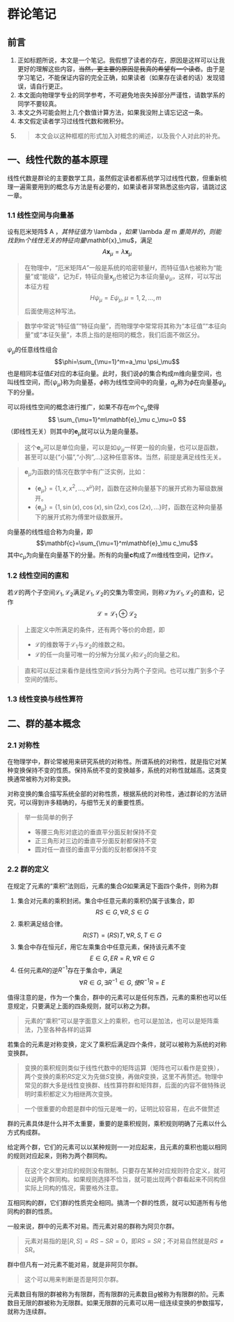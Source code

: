 # 群论笔记

## 前言

1. 正如标题所说，本文是一个笔记。我假想了读者的存在，原因是这样可以让我更好的理解这些内容，~~当然，更主要的原因是我真的希望有一个读者~~。由于是学习笔记，不能保证内容的完全正确，如果读者（如果存在读者的话）发现错误，请自行更正。
2. 本文面向物理学专业的同学参考，不可避免地丧失掉部分严谨性，请数学系的同学不要较真。
3. 本文之外可能会附上几个数值计算方法，如果我没附上请忘记这一条。
4. 本文假定读者学习过线性代数和微积分。
5. >本文会以这种框框的形式加入对概念的阐述，以及我个人对此的补充。

## 一、线性代数的基本原理

线性代数是群论的主要数学工具，虽然假定读者都系统学习过线性代数，但重新梳理一遍需要用到的概念与方法是有必要的，如果读者非常熟悉这些内容，请跳过这一章。

### 1.1 线性空间与向量基

设有厄米矩阵$ A $，其特征值为$ \lambda $，如果$ \lambda $是$ m $重简并的，则能找到$m$个线性无关的特征向量$\mathbf{x}_\mu$，满足
$$A\mathbf{x}_\mu=\lambda\mathbf{x}_\mu$$

>在物理中，“厄米矩阵$A$”一般是系统的哈密顿量$H$，而特征值$\lambda$也被称为“能量”或“能级”，记为$E$，特征向量$\mathbf{x}_\mu$也被记为本征向量$\psi_\mu$，这样，可以写出本征方程
$$H\psi_\mu=E\psi_\mu,\mu=1,2,\dots,m$$
后面使用这种写法。

>数学中常说“特征值”“特征向量”，而物理学中常常将其称为“本征值”“本征向量”或“本征矢量”，本质上指的是相同的概念，我们后面不做区分。

$\psi_\mu$的任意线性组合
$$\phi=\sum_{\mu=1}^m=a_\mu \psi_\mu$$
也是相同本征值$E$对应的本征向量。此时，我们说$\phi$的集合构成m维向量空间，也叫线性空间，而$\{\psi_\mu\}$称为向量基，$\phi$称为线性空间中的向量，$a_\mu$称为$\phi$在向量基$\psi_\mu$下的分量。

可以将线性空间的概念进行推广，如果不存在$m$个$c_\mu$使得
$$ \sum_{\mu=1}^m\mathbf{e}_\mu c_\mu=0 $$
（即线性无关）则其中的$\mathbf{e}_\mu$就可以认为是向量基。

>这个$\mathbf{e}_\mu$可以是单位向量，可以是如$\psi_\mu$一样更一般的向量，也可以是函数，甚至可以是{“小猫”,“小狗”,...}这种任意客体。当然，前提是满足线性无关。

>$\mathbf{e}_\mu$为函数的情况在数学中有广泛实例，比如：
>- $\{\mathbf{e}_\mu\}=\{1,x,x^2,\dots,x^\mu\}$时，函数在这种向量基下的展开式称为幂级数展开。
>- $\{\mathbf{e}_\mu\}=\{1,\sin(x),\cos(x),\sin(2x),\cos(2x),\dots\}$时，函数在这种向量基下的展开式称为傅里叶级数展开。

向量基的线性组合称为向量，即
$$\mathbf{c}=\sum_{\mu=1}^m\mathbf{e}_\mu c_\mu$$
其中$c_\mu$为向量在向量基下的分量。所有的向量$\mathbf{c}$构成了$m$维线性空间，记作$\mathcal{L}$。

### 1.2 线性空间的直和

若$\mathcal{L}$的两个子空间$\mathcal{L}_1,\mathcal{L}_2$满足$\mathcal{L}_1,\mathcal{L}_2$的交集为零空间，则称$\mathcal{L}$为$\mathcal{L}_1,\mathcal{L}_2$的直和，记作
$$\mathcal{L}=\mathcal{L}_1\oplus\mathcal{L}_2$$

>上面定义中所满足的条件，还有两个等价的命题，即
>- $\mathcal{L}$的维数等于$\mathcal{L}_1$与$\mathcal{L}_2$的维数之和。
>- $\mathcal{L}$的任一向量可唯一的分解为分属$\mathcal{L}_1$和$\mathcal{L}_2$的向量之和。

>直和可以反过来看作是线性空间$\mathcal{L}$拆分为两个子空间。也可以推广到多个子空间的情形。

### 1.3 线性变换与线性算符



## 二、群的基本概念

### 2.1 对称性
在物理学中，群论常被用来研究系统的对称性。所谓系统的对称性，就是指它对某种变换保持不变的性质。保持系统不变的变换越多，系统的对称性就越高。这类变换通常被称为对称变换。

对称变换的集合描写系统全部的对称性质，根据系统的对称性，通过群论的方法研究，可以得到许多精确的，与细节无关的重要性质。

>举一些简单的例子
>- 等腰三角形对底边的垂直平分面反射保持不变
>- 正三角形对三边的垂直平分面反射都保持不变
>- 圆对任一直径的垂直平分面的反射都保持不变

### 2.2 群的定义

在规定了元素的“乘积”法则后，元素的集合$G$如果满足下面四个条件，则称为群
1. 集合对元素的乘积封闭。集合中任意元素的乘积仍属于该集合，即
$$ RS\in G ,\forall R,S\in G $$
2. 乘积满足结合律。
$$R(ST)=(RS)T,\forall R,S,T\in G$$
3. 集合中存在恒元$E$，用它左乘集合中任意元素，保持该元素不变$$E\in G,ER=R,\forall R\in G $$
4. 任何元素$R$的逆$R^{-1}$存在于集合中，满足$$\forall R\in G,\exists R^{-1}\in G,使R^{-1}R=E $$

值得注意的是，作为一个集合，群中的元素可以是任何东西，元素的乘积也可以任意规定，只要满足上面的四条规则，就可以称之为群。

>元素的“乘积”可以是字面意义上的乘积，也可以是加法，也可以是矩阵乘法，乃至各种各样的运算

若集合的元素是对称变换，定义了乘积后满足四个条件，就可以被称为系统的对称变换群。

>变换的乘积规则类似于线性代数中的矩阵运算（矩阵也可以看作是变换），两个变换的乘积$RS$定义为先做$S$变换，再做$R$变换，这里不再赘述。物理中常见的群大多是线性变换群、线性算符群和矩阵群，后面的内容不做特殊说明时乘积都定义为相继两次变换。

>一个很重要的命题是群中的恒元是唯一的，证明比较容易，在此不做赘述

群的元素具体是什么并不太重要，重要的是乘积规则，乘积规则明确了元素以什么方式构成群。

给定两个群，它们的元素可以以某种规则一一对应起来，且元素的乘积也能以相同的规则对应起来，则称为两个群同构。

>在这个定义里对应的规则没有限制。只要存在某种对应规则符合定义，就可以说两个群同构。如果规则选择不恰当，就可能出现两个群看起来不同构但实际上同构的情况，需要格外注意。

互相同构的群，它们群的性质完全相同。搞清一个群的性质，就可以知道所有与他同构的群的性质。

一般来说，群中的元素不对易。而元素对易的群称为阿贝尔群。

>元素对易指的是$[R,S]=RS-SR=0$，即$RS=SR$；不对易自然就是$RS\neq SR$。

群中但凡有一对元素不能对易，就是非阿贝尔群。

>这个可以用来判断是否是阿贝尔群。

元素数目有限的群被称为有限群，而有限群的元素数目$g$被称为有限群的阶。元素数目无限的群被称为无限群。如果无限群的元素可以用一组连续变换的参数描写，就称为连续群。



